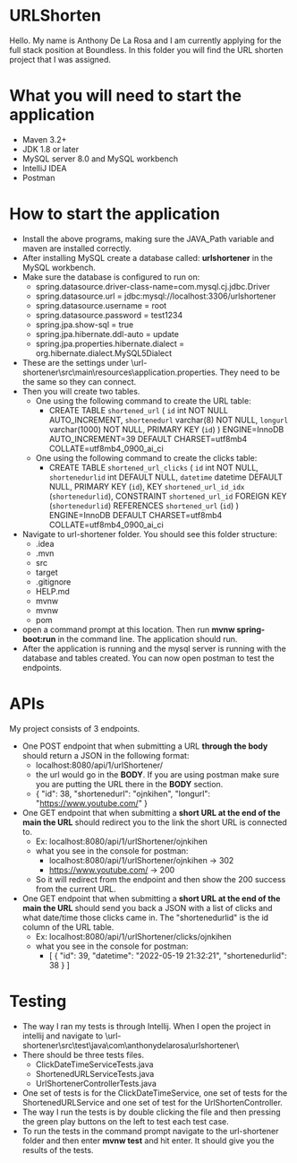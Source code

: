# URLShorten
Hello. My name is Anthony De La Rosa and I am currently applying for the full stack position at Boundless. In this folder you will find the URL shorten project that I 
was assigned.

# What you will need to start the application
  * Maven 3.2+
  * JDK 1.8 or later
  * MySQL server 8.0 and MySQL workbench
  * IntelliJ IDEA
  * Postman

# How to start the application
  * Install the above programs, making sure the JAVA_Path variable and maven are installed correctly.
  * After installing MySQL create a database called: **urlshortener** in the MySQL workbench. 
  * Make sure the database is configured to run on:
    - spring.datasource.driver-class-name=com.mysql.cj.jdbc.Driver
    - spring.datasource.url = jdbc:mysql://localhost:3306/urlshortener
    - spring.datasource.username = root
    - spring.datasource.password = test1234
    - spring.jpa.show-sql = true
    - spring.jpa.hibernate.ddl-auto = update
    - spring.jpa.properties.hibernate.dialect = org.hibernate.dialect.MySQL5Dialect
  * These are the settings under \url-shortener\src\main\resources\application.properties. They need to be the same so they can connect. 
  * Then you will create two tables. 
    * One using the following command to create the URL table:
      - CREATE TABLE `shortened_url` (
        `id` int NOT NULL AUTO_INCREMENT,
        `shortenedurl` varchar(8) NOT NULL,
        `longurl` varchar(1000) NOT NULL,
        PRIMARY KEY (`id`)
        ) ENGINE=InnoDB AUTO_INCREMENT=39 DEFAULT CHARSET=utf8mb4 COLLATE=utf8mb4_0900_ai_ci
    * One using the following command to create the clicks table:
      - CREATE TABLE `shortened_url_clicks` (
        `id` int NOT NULL,
        `shortenedurlid` int DEFAULT NULL,
        `datetime` datetime DEFAULT NULL,
        PRIMARY KEY (`id`),
        KEY `shortened_url_id_idx` (`shortenedurlid`),
        CONSTRAINT `shortened_url_id` FOREIGN KEY (`shortenedurlid`) REFERENCES `shortened_url` (`id`)
        ) ENGINE=InnoDB DEFAULT CHARSET=utf8mb4 COLLATE=utf8mb4_0900_ai_ci
  * Navigate to url-shortener folder. You should see this folder structure:
    - .idea
    - .mvn
    - src
    - target
    - .gitignore
    - HELP.md
    - mvnw
    - mvnw
    - pom
  * open a command prompt at this location. Then run **mvnw spring-boot:run** in the command line. The application should run. 
  * After the application is running and the mysql server is running with the database and tables created. You can now open postman to test the endpoints.

# APIs
 My project consists of 3 endpoints.
  * One POST endpoint that when submitting a URL **through the body** should return a JSON in the following format:
    - localhost:8080/api/1/urlShortener/
    - the url would go in the **BODY**. If you are using postman make sure you are putting the URL there in the **BODY** section.
    - {
        "id": 38,
        "shortenedurl": "ojnkihen",
        "longurl": "https://www.youtube.com/"
      }
  * One GET endpoint that when submitting a **short URL at the end of the main the URL** should redirect you to the link the short URL is connected to. 
    - Ex: localhost:8080/api/1/urlShortener/ojnkihen  
    - what you see in the console for postman:
      *  localhost:8080/api/1/urlShortener/ojnkihen -> 302
      *  https://www.youtube.com/ -> 200
    - So it will redirect from the endpoint and then show the 200 success from the current URL.
  * One GET endpoint that when submitting a **short URL at the end of the main the URL** should send you back a JSON with a list of clicks and what date/time those         clicks came in. The "shortenedurlid" is the id column of the URL table. 
    - Ex: localhost:8080/api/1/urlShortener/clicks/ojnkihen  
    - what you see in the console for postman:
      * [
          {
              "id": 39,
              "datetime": "2022-05-19 21:32:21",
              "shortenedurlid": 38
          }
        ]
        
# Testing

  * The way I ran my tests is through Intellij. When I open the project in intellij and navigate to \url-shortener\src\test\java\com\anthonydelarosa\urlshortener\
  * There should be three tests files.
    - ClickDateTimeServiceTests.java
    - ShortenedURLServiceTests.java
    - UrlShortenerControllerTests.java
  * One set of tests is for the ClickDateTimeService, one set of tests for the ShortenedURLService and one set of test for the UrlShortenController. 
  * The way I run the tests is by double clicking the file and then pressing the green play buttons on the left to test each test case.
  * To run the tests in the command prompt navigate to the url-shortener folder and then enter **mvnw test** and hit enter. It should give you the results of the           tests.
